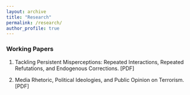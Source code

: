 ```yaml
---
layout: archive
title: "Research"
permalink: /research/
author_profile: true
---
```


### Working Papers
1. Tackling Persistent Misperceptions: Repeated Interactions, Repeated Refutations, and Endogenous Corrections.
[PDF]

2. Media Rhetoric, Political Ideologies, and Public Opinion on Terrorism.
[PDF]
